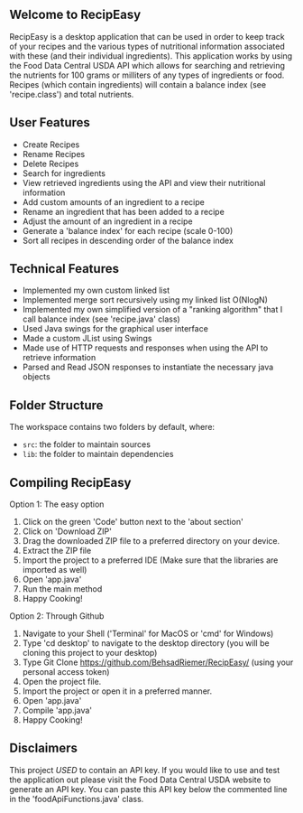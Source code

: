 ## Welcome to RecipEasy
RecipEasy is a desktop application that can be used in order to keep track of your recipes and the various types of nutritional information associated with these (and their individual ingredients). This application works by using the Food Data Central USDA API which allows for searching and retrieving the nutrients for 100 grams or milliters of any types of ingredients or food. Recipes (which contain ingredients) will contain a balance index (see 'recipe.class') and total nutrients.

## User Features 
- Create Recipes
- Rename Recipes
- Delete Recipes
- Search for ingredients
- View retrieved ingredients using the API and view their nutritional information
- Add custom amounts of an ingredient to a recipe
- Rename an ingredient that has been added to a recipe
- Adjust the amount of an ingredient in a recipe
- Generate a 'balance index' for each recipe (scale 0-100)
- Sort all recipes in descending order of the balance index

## Technical Features
- Implemented my own custom linked list
- Implemented merge sort recursively using my linked list O(NlogN)
- Implemented my own simplified version of a "ranking algorithm" that I call balance index (see 'recipe.java' class)
- Used Java swings for the graphical user interface
- Made a custom JList using Swings
- Made use of HTTP requests and responses when using the API to retrieve information
- Parsed and Read JSON responses to instantiate the necessary java objects

## Folder Structure
The workspace contains two folders by default, where:
- `src`: the folder to maintain sources
- `lib`: the folder to maintain dependencies

## Compiling RecipEasy

Option 1: The easy option
1. Click on the green 'Code' button next to the 'about section'
2. Click on 'Download ZIP'
3. Drag the downloaded ZIP file to a preferred directory on your device.
4. Extract the ZIP file
5. Import the project to a preferred IDE (Make sure that the libraries are imported as well)
6. Open 'app.java'
7. Run the main method 
8. Happy Cooking!


Option 2: Through Github
1. Navigate to your Shell ('Terminal' for MacOS or 'cmd' for Windows)
2. Type 'cd desktop' to navigate to the desktop directory (you will be cloning this project to your desktop)
3. Type Git Clone https://github.com/BehsadRiemer/RecipEasy/ (using your personal access token)
4. Open the project file.
5. Import the project or open it in a preferred manner.
5. Open 'app.java'
6. Compile 'app.java'
8. Happy Cooking!


## Disclaimers
This project *USED* to contain an API key. If you would like to use and test the application out please visit the Food Data Central USDA website to generate an API key. You can paste this API key below the commented line in the 'foodApiFunctions.java' class.

